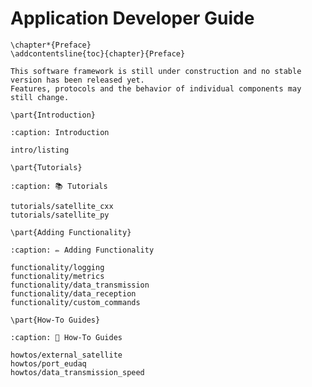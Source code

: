 # Application Developer Guide

```{raw} latex
\chapter*{Preface}
\addcontentsline{toc}{chapter}{Preface}
```

```{warning}
This software framework is still under construction and no stable version has been released yet.
Features, protocols and the behavior of individual components may still change.
```

```{raw} latex
\part{Introduction}
```

```{toctree}
:caption: Introduction

intro/listing
```

```{raw} latex
\part{Tutorials}
```

```{toctree}
:caption: 📚 Tutorials

tutorials/satellite_cxx
tutorials/satellite_py
```

```{raw} latex
\part{Adding Functionality}
```

```{toctree}
:caption: ✏️ Adding Functionality

functionality/logging
functionality/metrics
functionality/data_transmission
functionality/data_reception
functionality/custom_commands
```

```{raw} latex
\part{How-To Guides}
```

```{toctree}
:caption: 📖 How-To Guides

howtos/external_satellite
howtos/port_eudaq
howtos/data_transmission_speed
```
